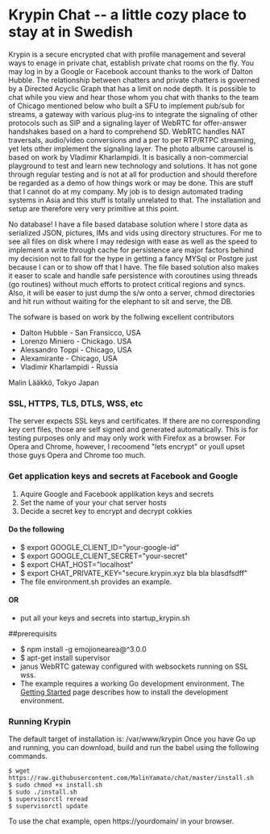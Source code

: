 # Krypin Chat -- a little cozy place to stay at in Swedish 
Krypin is a secure encrypted chat with profile management and several ways to enage in private chat, establish private chat rooms on the fly.
You may log in by a Google or Facebook account thanks to the work of Dalton Hubble. The relationship between chatters and private chatters 
is governed by a Directed Acyclic Graph that has a limit on node depth. It is possible to chat while you view and hear those whom you chat with
thanks to the team of Chicago mentioned below who built a SFU to implement pub/sub for streams, a gateway with various plug-ins to integrate the 
signaling of other protocols such as SIP and a signaling layer of WebRTC for offer-answer handshakes based on a hard to comprehend SD. WebRTC 
handles NAT traversals, audio/video conversions and a per to per RTP/RTPC streaming, yet lets other implement the signaling layer. The photo albume 
carousel is based on work by Vladimir Kharlampidi.
It is basically a non-commercial playground to test and learn new technology and solutions. It has not gone through regular testing and is not at all for 
production and should therefore be regarded as a demo of how things work or may be done. This are stuff that I cannot do at my company. My job is to design 
automated trading systems in Asia and this stuff is totally unrelated to that. The installation and setup are therefore very very primitive at this point.
 
No database! I have a file based database solution where I store data as serialized JSON, pictures, IMs and vids using directory structures. For me to see 
 all files on disk where I may redesign with ease as well as the speed to implement a write through cache for persistence are major factors behind
  my decision not to fall for the hype in getting a fancy MYSql or Postgre just because I can or to show off that I have. The file based solution 
  also makes it easer to scale and handle safe persistence with coroutines using threads (go routines) without much efforts to protect critical 
  regions and syncs. Also, it will be easer to just dump the s/w onto a server, chmod directories and hit run without waiting for the elephant to sit and serve, 
  the DB. 


The sofware is based on work by the follwing excellent contributors 
   - Dalton Hubble  - San Fransicco, USA
   - Lorenzo Miniero  - Chickago. USA   
   - Alessandro Toppi - Chicago, USA
   - Alexamirante  -    Chicago, USA
   - Vladimir Kharlampidi - Russia
   
   Malin Lääkkö, Tokyo Japan

### SSL, HTTPS, TLS, DTLS, WSS, etc 
The server expects SSL keys and certificates. If there are no corresponding key cert files, those are self signed and generated automatically. 
This is for testing purposes only and may only work with Firefox as a browser. For Opera and Chrome, however,  I recoomend "lets encrypt" or 
youll upset those guys Opera and Chrome too much. 

### Get application keys and secrets at Facebook and Google 
1. Aquire Google and Facebook applikation keys and secrets <br>
2. Set the name of your your chat server hosts <br>
3. Decide a secret key to encrypt and decrypt cokkies <br>
#### Do the following 
- $  export GOOGLE_CLIENT_ID="your-google-id" <br>
- $  export GOOGLE_CLIENT_SECRET="your-secret"
- $  export CHAT_HOST="localhost"
- $  export CHAT_PRIVATE_KEY="secure.krypin.xyz bla bla blasdfsdff"
- The file environment.sh provides an example. 
#### OR 
- put all your keys and secrets into startup_krypin.sh




##prerequisits 
- $ npm install -g emojionearea@^3.0.0
- $ apt-get install supervisor
- janus WebRTC gateway configured with websockets running on SSL wss. 
- The example requires a working Go development environment. The [Getting
Started](http://golang.org/doc/install) page describes how to install the
development environment.

### Running Krypin

The default target of installation is: /var/www/krypin
Once you have Go up and running, you can download, build and run the babel
using the following commands.


    $ wget https://raw.githubusercontent.com/MalinYamato/chat/master/install.sh
    $ sudo chmod +x install.sh
    $ sudo ./install.sh
    $ supervisorctl reread
    $ supervisorctl update

To use the chat example, open https://yourdomain/ in your browser. <br>


